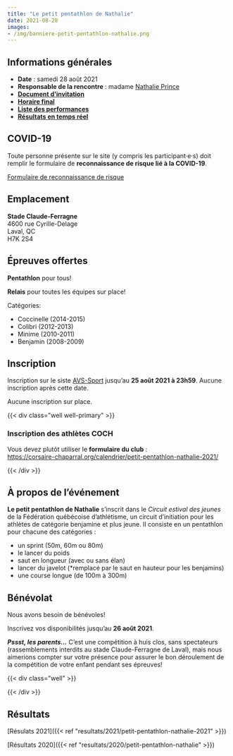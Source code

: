 ```yaml
---
title: "Le petit pentathlon de Nathalie"
date: 2021-08-28
images: 
- /img/banniere-petit-pentathlon-nathalie.png
---
```


## Informations générales

- **Date** : samedi 28 août 2021
- **Responsable de la rencontre** : madame [Nathalie Prince](mailto:nathalie.prince1@videotron.ca)
- [**Document d’invitation**](https://fichiers.corsaire-chaparral.org/s/fk5MeWSWZPG2oe8)
- [**Horaire final**](https://fichiers.corsaire-chaparral.org/s/FDGsAkqENooEj2q)
- [**Liste des performances**](https://fichiers.corsaire-chaparral.org/s/aY3eeMnA2J3LZws)
- [**Résultats en temps réel**](https://avs-sport.com/comp_main.php?comp=518)

## COVID-19

Toute personne présente sur le site (y compris les participant·e·s) doit remplir le formulaire de **reconnaissance de risque lié à la COVID-19**.

<a href="/reconnaissance-risque-covid-19/" class="btn btn-tertiary"><span class="icon icon-assignment"></span>Formulaire de reconnaissance de risque</a>

## Emplacement

**Stade Claude-Ferragne**  
4600 rue Cyrille-Delage  
Laval, QC  
H7K 2S4

## Épreuves offertes

**Pentathlon** pour tous!

**Relais** pour toutes les équipes sur place!

Catégories:

- Coccinelle (2014-2015)
- Colibri (2012-2013)
- Minime (2010-2011)
- Benjamin (2008-2009)


## Inscription

Inscription sur le siste [AVS-Sport](https://avs-sport.com/main.php) jusqu’au **25 août 2021 à 23h59**.
Aucune inscription après cette date.

Aucune inscription sur place.

{{< div class="well well-primary" >}}

### <span class="icon icon-assignment"></span> Inscription des athlètes COCH

Vous devez plutôt utiliser le **formulaire du club** :  
https://corsaire-chaparral.org/calendrier/petit-pentathlon-nathalie-2021/

{{< /div >}}


## À propos de l’événement

**Le petit pentathlon de Nathalie** s’inscrit dans le _Circuit estival des jeunes_ de la Fédération québécoise d’athlétisme, un circuit d’initiation pour les athlètes de catégorie benjamine et plus jeune.
Il consiste en un pentathlon pour chacune des catégories :

- un sprint (50m, 60m ou 80m)
- le lancer du poids
- saut en longueur (avec ou sans élan)
- lancer du javelot (\*remplacé par le saut en hauteur pour les benjamins)
- une course longue (de 100m à 300m)

## Bénévolat

Nous avons besoin de bénévoles!

Inscrivez vos disponibilités jusqu’au **26 août 2021**.

***Pssst, les parents…*** C’est une compétition à huis clos, sans spectateurs (rassemblements interdits au stade Claude-Ferragne de Laval), mais nous aimerions compter sur votre présence pour assurer le bon déroulement de la compétition de votre enfant pendant ses épreuves!

{{< div class="well" >}}

<script type="text/javascript" src="//campagnes.corsaire-chaparral.org/form/generate.js?id=99"></script>

{{< /div >}}

<!-- <a href="https://campagnes.corsaire-chaparral.org/benevolat-petit-pentathlon-nathalie-2020" class="btn btn-tertiary -lg">Formulaire de bénévolat <span class="icon icon-pencil"></span></a> -->

## Résultats

[Résulats 2021]({{< ref "resultats/2021/petit-pentathlon-nathalie-2021" >}})

[Résultats 2020]({{< ref "resultats/2020/petit-pentathlon-nathalie" >}})
